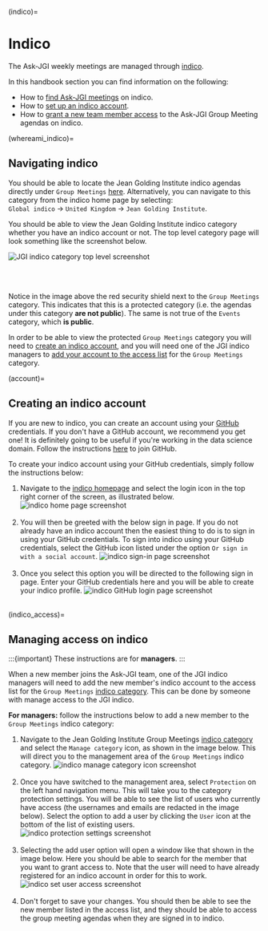 (indico)=
# Indico

The Ask-JGI weekly meetings are managed through
[indico](https://indico.cern.ch/). 

In this handbook section you can find information on the following:
- How to [find Ask-JGI meetings](whereami_indico) on indico.
- How to [set up an indico account](account).
- How to [grant a new team member access](indico_access) to the Ask-JGI Group Meeting
  agendas on indico.

(whereami_indico)=
## Navigating indico

You should be able to locate the Jean Golding Institute indico agendas
directly under `Group Meetings` [here](https://indico.cern.ch/category/14723/). Alternatively, you can
navigate to this category from the indico home page by selecting:</br>
`Global indico` &rarr; `United Kingdom` &rarr; `Jean Golding
Institute`. 

You should be able to view the Jean Golding
Institute indico category whether you have an indico account or
not. The top level category page will look something like the
screenshot below.

![JGI indico category top level
screenshot](../../images/indico/indico_jgi.png)

</br></br>

Notice in the image above the red security shield next to the `Group
Meetings` category. This indicates that this is a protected category
(i.e. the agendas under this category **are not public**). The same is
not true of the `Events` category, which **is public**. 

In order to be able to view the protected `Group Meetings` category
you will need to [create an indico account](account), and you will need one of
the JGI indico managers to [add your account to the access list](indico_access) for the
`Group Meetings` category. 


(account)=
## Creating an indico account

If you are new to indico, you can create an account using your [GitHub](https://github.com/)
credentials. If you don't have a GitHub account, we recommend you get one!
It is definitely going to be useful if you're working in the data
science domain. Follow the instructions [here](https://github.com/join) to join GitHub.

To create your indico account using your GitHub credentials, simply follow the instructions below:

1.  Navigate to the [indico homepage](https://indico.cern.ch/) and
select the login icon in the top right corner of the screen, as
illustrated below.
    ![indico home page screenshot](../../images/indico/indico_home.png)
    </br></br>
2.  You will then be greeted with the below sign in page. If you do
not already have an indico account then the easiest thing to do is to
sign in using your GitHub credentials. To sign into indico using your
GitHub credentials, select the GitHub icon listed under the option `Or sign in with a social account`.
    ![indico sign-in page screenshot](../../images/indico/indico_sso.png)
    </br></br>
3.  Once you select this option you will be directed to the following
sign in page. Enter your GitHub credentials here and you will be able
to create your indico profile.
    ![indico GitHub login page screenshot](../../images/indico/indico_github.png)
    </br></br>

(indico_access)=
## Managing access on indico

:::{important}
These instructions are for **managers**.
:::


When a new member joins the Ask-JGI team, one of the JGI indico
managers will need to add the new member's indico account to the
access list for the `Group Meetings` [indico
category](https://indico.cern.ch/category/14729/). This can be done by
someone with manage access to the JGI indico. 

**For managers:** follow the instructions below to add a new member to
the `Group Meetings` indico category:

1.  Navigate to the Jean Golding Institute Group Meetings [indico
   category](https://indico.cern.ch/category/14729/) and select the
   `Manage category` icon, as shown in the image below. This will
   direct you to the management area of the `Group Meetings` indico category.
    ![indico manage category icon
   screenshot](../../images/indico/indico_manage.jpg)
    </br></br>
2.  Once you have switched to the management area, select `Protection`
   on the left hand navigation menu. This will take you to the
   category protection settings. You will be able to see the list of
   users who currently have access (the usernames and emails are
   redacted in the image below). Select the option to add a user by
   clicking the `User` icon at the
   bottom of the list of existing users.
    ![indico protection settings
   screenshot](../../images/indico/indico_protection.jpg)
    </br></br>
3.  Selecting the add user option will open a window like that shown
    in the image below. Here you should be able to search for the
    member that you want to grant access to. Note that the user will
    need to have already registered for an indico account in order for
    this to work. 
    ![indico set user access
   screenshot](../../images/indico/indico_select_users.png)
    </br></br>
4.  Don't forget to save your changes. You should then be able to see
    the new member listed in the access list, and they should be able
    to access the group meeting agendas when they are signed in to indico.
